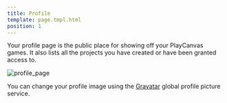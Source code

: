 ```yaml
---
title: Profile
template: page.tmpl.html
position: 1
---
```


Your profile page is the public place for showing off your PlayCanvas games. It also lists all the projects you have created or have been granted access to.

![profile_page][profile_page]

You can change your profile image using the [Gravatar][gravatar] global profile picture service.

[profile_page]: /images/platform/profile.jpg "Profile"
[gravatar]: https://gravatar.com/
